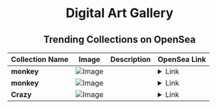 <div align="center">

# Digital Art Gallery

## Trending Collections on OpenSea

| Collection Name                       | Image                                                                                     | Description                       | OpenSea Link                                                                                          |
|---------------------------------------|-------------------------------------------------------------------------------------------|-----------------------------------|--------------------------------------------------------------------------------------------------------|
| **monkey** | ![Image](https://i.seadn.io/s/raw/files/69724a85ba3f7710c8eaaeb77e331d3e.jpg?w=500&auto=format?w=200&auto=format) |  | <details><summary>Link</summary>[monkey](https://opensea.io/collection/monkey-1453)</details> |
| **monkey** | ![Image](https://i.seadn.io/s/raw/files/69724a85ba3f7710c8eaaeb77e331d3e.jpg?w=500&auto=format?w=200&auto=format) |  | <details><summary>Link</summary>[monkey](https://opensea.io/collection/monkey-1452)</details> |
| **Crazy** | ![Image](https://i.seadn.io/s/raw/files/1da713a354964d01bd306b064cb1d7c5.jpg?w=500&auto=format?w=200&auto=format) |  | <details><summary>Link</summary>[Crazy](https://opensea.io/collection/crazy-141)</details> |

</div>